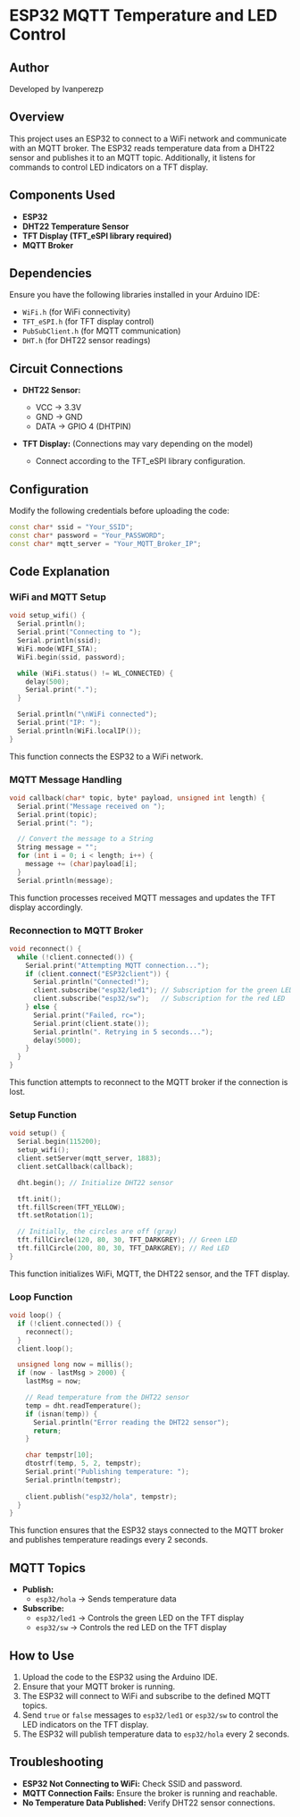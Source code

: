 # ESP32 MQTT Temperature and LED Control
## Author
Developed by Ivanperezp
## Overview
This project uses an ESP32 to connect to a WiFi network and communicate with an MQTT broker. The ESP32 reads temperature data from a DHT22 sensor and publishes it to an MQTT topic. Additionally, it listens for commands to control LED indicators on a TFT display.

## Components Used
- **ESP32**
- **DHT22 Temperature Sensor**
- **TFT Display (TFT_eSPI library required)**
- **MQTT Broker**

## Dependencies
Ensure you have the following libraries installed in your Arduino IDE:
- `WiFi.h` (for WiFi connectivity)
- `TFT_eSPI.h` (for TFT display control)
- `PubSubClient.h` (for MQTT communication)
- `DHT.h` (for DHT22 sensor readings)

## Circuit Connections
- **DHT22 Sensor:**
  - VCC → 3.3V
  - GND → GND
  - DATA → GPIO 4 (DHTPIN)

- **TFT Display:** (Connections may vary depending on the model)
  - Connect according to the TFT_eSPI library configuration.

## Configuration
Modify the following credentials before uploading the code:
```cpp
const char* ssid = "Your_SSID";
const char* password = "Your_PASSWORD";
const char* mqtt_server = "Your_MQTT_Broker_IP";
```

## Code Explanation
### WiFi and MQTT Setup
```cpp
void setup_wifi() {
  Serial.println();
  Serial.print("Connecting to ");
  Serial.println(ssid);
  WiFi.mode(WIFI_STA);
  WiFi.begin(ssid, password);

  while (WiFi.status() != WL_CONNECTED) {
    delay(500);
    Serial.print(".");
  }

  Serial.println("\nWiFi connected");
  Serial.print("IP: ");
  Serial.println(WiFi.localIP());
}
```
This function connects the ESP32 to a WiFi network.

### MQTT Message Handling
```cpp
void callback(char* topic, byte* payload, unsigned int length) {
  Serial.print("Message received on ");
  Serial.print(topic);
  Serial.print(": ");

  // Convert the message to a String
  String message = "";
  for (int i = 0; i < length; i++) {
    message += (char)payload[i];
  }
  Serial.println(message);
```
This function processes received MQTT messages and updates the TFT display accordingly.

### Reconnection to MQTT Broker
```cpp
void reconnect() {
  while (!client.connected()) {
    Serial.print("Attempting MQTT connection...");
    if (client.connect("ESP32client")) {
      Serial.println("Connected!");
      client.subscribe("esp32/led1"); // Subscription for the green LED
      client.subscribe("esp32/sw");   // Subscription for the red LED
    } else {
      Serial.print("Failed, rc=");
      Serial.print(client.state());
      Serial.println(". Retrying in 5 seconds...");
      delay(5000);
    }
  }
}
```
This function attempts to reconnect to the MQTT broker if the connection is lost.

### Setup Function
```cpp
void setup() {
  Serial.begin(115200);
  setup_wifi();
  client.setServer(mqtt_server, 1883);
  client.setCallback(callback);

  dht.begin(); // Initialize DHT22 sensor

  tft.init();
  tft.fillScreen(TFT_YELLOW);
  tft.setRotation(1);

  // Initially, the circles are off (gray)
  tft.fillCircle(120, 80, 30, TFT_DARKGREY); // Green LED
  tft.fillCircle(200, 80, 30, TFT_DARKGREY); // Red LED
}
```
This function initializes WiFi, MQTT, the DHT22 sensor, and the TFT display.

### Loop Function
```cpp
void loop() {
  if (!client.connected()) {
    reconnect();
  }
  client.loop();

  unsigned long now = millis();
  if (now - lastMsg > 2000) {
    lastMsg = now;

    // Read temperature from the DHT22 sensor
    temp = dht.readTemperature();
    if (isnan(temp)) {
      Serial.println("Error reading the DHT22 sensor");
      return;
    }

    char tempstr[10];
    dtostrf(temp, 5, 2, tempstr);
    Serial.print("Publishing temperature: ");
    Serial.println(tempstr);
    
    client.publish("esp32/hola", tempstr);
  }
}
```
This function ensures that the ESP32 stays connected to the MQTT broker and publishes temperature readings every 2 seconds.

## MQTT Topics
- **Publish:**
  - `esp32/hola` → Sends temperature data
- **Subscribe:**
  - `esp32/led1` → Controls the green LED on the TFT display
  - `esp32/sw` → Controls the red LED on the TFT display

## How to Use
1. Upload the code to the ESP32 using the Arduino IDE.
2. Ensure that your MQTT broker is running.
3. The ESP32 will connect to WiFi and subscribe to the defined MQTT topics.
4. Send `true` or `false` messages to `esp32/led1` or `esp32/sw` to control the LED indicators on the TFT display.
5. The ESP32 will publish temperature data to `esp32/hola` every 2 seconds.

## Troubleshooting
- **ESP32 Not Connecting to WiFi:** Check SSID and password.
- **MQTT Connection Fails:** Ensure the broker is running and reachable.
- **No Temperature Data Published:** Verify DHT22 sensor connections.



